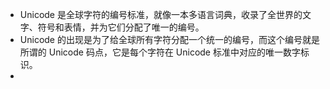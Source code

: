 - Unicode 是全球字符的编号标准，就像一本多语言词典，收录了全世界的文字、符号和表情，并为它们分配了唯一的编号。
- Unicode 的出现是为了给全球所有字符分配一个统一的编号，而这个编号就是所谓的 Unicode 码点，它是每个字符在 Unicode 标准中对应的唯一数字标识。
-